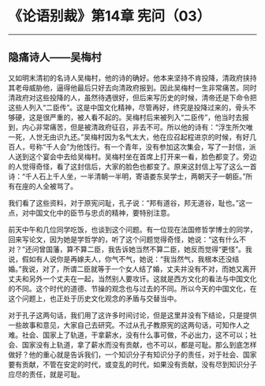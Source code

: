 # 《论语别裁》第14章 宪问（03）

------

## 隐痛诗人——吴梅村

又如明末清初的名诗人吴梅村，他的诗的确好。他本来坚持不肯投降，清政府挟持其老母威胁他，逼得他最后只好去向清政府报到。因此吴梅村一生非常痛苦。同时清政府对这些投降的人，虽然待遇很好，但后来写历史的时候，清帝还是下命令把这些人列入“二臣传”。这是中国文化精神，尽管再好，终究是投降过来的，骨头不够硬，这是很严重的，被人看不起的。吴梅村后来被列入“二臣传”，他当时去报到，内心非常痛苦，但是被清政府征召，非去不可。所以他的诗有：“浮生所欠唯一死，人世无由识九还。”吴梅村因为名气太大，他在应召起程进京的时候，有好几百人，号称“千人会”为他饯行。有一个青年，没有参加这次集会，写了一封信，派人送到这个宴会中去给吴梅村。吴梅村坐在首席上打开来一看，脸色都变了。旁边的人觉得奇怪，看了这封信后，大家的脸色也都变了。原来这封信上写了这么一首诗：“千人石上千人坐，一半清朝一半明，寄语娄东吴学士，两朝天子一朝臣。”所有在座的人全被骂了。

我们看了这些资料，对于原宪问耻，孔子说：“邦有道谷，邦无道谷，耻也。”这一点，对中国文化中的臣节与忠贞的精神，要特别注意。

前天中午和几位同学吃饭，也谈到这个问题。有一位现在法国修哲学博士的同学，回来写论文，因为她是学哲学的，听了这个问题觉得奇怪，她说：“这有什么不对？”还问曾国藩，算不算二臣，我告诉她当然不算二臣，她反而觉得“更怪”。我说，假如有人说你是再嫁夫人，你气不气，她说：“我当然气，我根本还没结婚。”我说，对了，所谓二臣就等于一个女人结了婚，丈夫并没有不对，而她又离开丈夫和另外一个丈夫在一起，当然别人要攻讦。这就是西方文化的看法与中国文化的不同。这个时代的道德、节操的观念也与过去的不同。所以今天的中国文化，在这个问题上，也正处于历史文化观念的矛盾与交替当中。

对于孔子这两句话，我们用了这许多时间讨论，但是这里并没有下结论，只是提供一些故事和意见，大家自己去研究。不过从孔子教原宪的这两句话，可知作人之难。社会、国家上了轨道，干拿薪水，没有什么事可做，不必出力，这不可以；社会、国家没有上轨道，拿了薪水而没有贡献，也不可以，都是可耻。那么到底怎样做好？他的重心就是告诉我们，一个知识分子有知识分子的责任，对于社会、国家要有贡献，不管在安定的时代，或变乱的时代，如果没有贡献，没有尽到知识分子应尽的责任，就是可耻。

